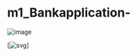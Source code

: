 # m1_Bankapplication-
![image](https://user-images.githubusercontent.com/77101903/161205409-b4368bc5-8a95-45e9-bea8-ab9812cc4ff3.png)

[![svg](https://user-images.githubusercontent.com/77101903/161210294-02105031-5a3d-4141-8ed6-88e5ed053541.svg)]
